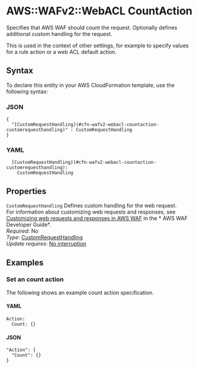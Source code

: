 # AWS::WAFv2::WebACL CountAction<a name="aws-properties-wafv2-webacl-countaction"></a>

Specifies that AWS WAF should count the request\. Optionally defines additional custom handling for the request\.

This is used in the context of other settings, for example to specify values for a rule action or a web ACL default action\. 

## Syntax<a name="aws-properties-wafv2-webacl-countaction-syntax"></a>

To declare this entity in your AWS CloudFormation template, use the following syntax:

### JSON<a name="aws-properties-wafv2-webacl-countaction-syntax.json"></a>

```
{
  "[CustomRequestHandling](#cfn-wafv2-webacl-countaction-customrequesthandling)" : CustomRequestHandling
}
```

### YAML<a name="aws-properties-wafv2-webacl-countaction-syntax.yaml"></a>

```
  [CustomRequestHandling](#cfn-wafv2-webacl-countaction-customrequesthandling): 
    CustomRequestHandling
```

## Properties<a name="aws-properties-wafv2-webacl-countaction-properties"></a>

`CustomRequestHandling`  <a name="cfn-wafv2-webacl-countaction-customrequesthandling"></a>
Defines custom handling for the web request\.  
For information about customizing web requests and responses, see [Customizing web requests and responses in AWS WAF](https://docs.aws.amazon.com/waf/latest/developerguide/waf-custom-request-response.html) in the * AWS WAF Developer Guide*\.   
*Required*: No  
*Type*: [CustomRequestHandling](aws-properties-wafv2-webacl-customrequesthandling.md)  
*Update requires*: [No interruption](https://docs.aws.amazon.com/AWSCloudFormation/latest/UserGuide/using-cfn-updating-stacks-update-behaviors.html#update-no-interrupt)

## Examples<a name="aws-properties-wafv2-webacl-countaction--examples"></a>



### Set an count action<a name="aws-properties-wafv2-webacl-countaction--examples--Set_an_count_action_"></a>

The following shows an example count action specification\. 

#### YAML<a name="aws-properties-wafv2-webacl-countaction--examples--Set_an_count_action_--yaml"></a>

```
Action:
  Count: {}
```

#### JSON<a name="aws-properties-wafv2-webacl-countaction--examples--Set_an_count_action_--json"></a>

```
"Action": {
  "Count": {}
}
```